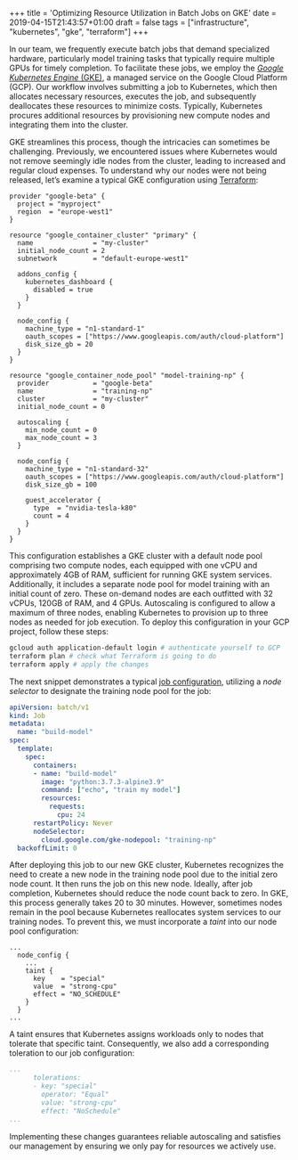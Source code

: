 +++
title = 'Optimizing Resource Utilization in Batch Jobs on GKE'
date = 2019-04-15T21:43:57+01:00
draft = false
tags = ["infrastructure", "kubernetes", "gke", "terraform"]
+++

In our team, we frequently execute batch jobs that demand specialized hardware, particularly model training tasks that typically require multiple GPUs for timely completion. To facilitate these jobs, we employ the [*Google Kubernetes Engine* (GKE)](https://cloud.google.com/kubernetes-engine/), a managed service on the Google Cloud Platform (GCP). Our workflow involves submitting a job to Kubernetes, which then allocates necessary resources, executes the job, and subsequently deallocates these resources to minimize costs. Typically, Kubernetes procures additional resources by provisioning new compute nodes and integrating them into the cluster.

GKE streamlines this process, though the intricacies can sometimes be challenging. Previously, we encountered issues where Kubernetes would not remove seemingly idle nodes from the cluster, leading to increased and regular cloud expenses. To understand why our nodes were not being released, let’s examine a typical GKE configuration using [Terraform](https://www.terraform.io/):

```hcl
provider "google-beta" {
  project = "myproject"
  region  = "europe-west1"
}

resource "google_container_cluster" "primary" {
  name               = "my-cluster"
  initial_node_count = 2
  subnetwork         = "default-europe-west1"

  addons_config {
    kubernetes_dashboard {
      disabled = true
    }
  }

  node_config {
    machine_type = "n1-standard-1"
    oauth_scopes = ["https://www.googleapis.com/auth/cloud-platform"]
    disk_size_gb = 20
  }
}

resource "google_container_node_pool" "model-training-np" {
  provider           = "google-beta"
  name               = "training-np"
  cluster            = "my-cluster"
  initial_node_count = 0

  autoscaling {
    min_node_count = 0
    max_node_count = 3
  }

  node_config {
    machine_type = "n1-standard-32"
    oauth_scopes = ["https://www.googleapis.com/auth/cloud-platform"]
    disk_size_gb = 100

    guest_accelerator {
      type  = "nvidia-tesla-k80"
      count = 4
    }
  }
}
```

This configuration establishes a GKE cluster with a default node pool comprising two compute nodes, each equipped with one vCPU and approximately 4GB of RAM, sufficient for running GKE system services. Additionally, it includes a separate node pool for model training with an initial count of zero. These on-demand nodes are each outfitted with 32 vCPUs, 120GB of RAM, and 4 GPUs. Autoscaling is configured to allow a maximum of three nodes, enabling Kubernetes to provision up to three nodes as needed for job execution. To deploy this configuration in your GCP project, follow these steps:

```bash
gcloud auth application-default login # authenticate yourself to GCP
terraform plan # check what Terraform is going to do
terraform apply # apply the changes

```

The next snippet demonstrates a typical [job configuration](https://kubernetes.io/docs/concepts/workloads/controllers/jobs-run-to-completion/), utilizing a *node selector* to designate the training node pool for the job:

```yaml
apiVersion: batch/v1
kind: Job
metadata:
  name: "build-model"
spec:
  template:
    spec:
      containers:
      - name: "build-model"
        image: "python:3.7.3-alpine3.9"
        command: ["echo", "train my model"]
        resources:
          requests:
            cpu: 24
      restartPolicy: Never
      nodeSelector:
        cloud.google.com/gke-nodepool: "training-np"
  backoffLimit: 0
```

After deploying this job to our new GKE cluster, Kubernetes recognizes the need to create a new node in the training node pool due to the initial zero node count. It then runs the job on this new node. Ideally, after job completion, Kubernetes should reduce the node count back to zero. In GKE, this process generally takes 20 to 30 minutes. However, sometimes nodes remain in the pool because Kubernetes reallocates system services to our training nodes. To prevent this, we must incorporate a *taint* into our node pool configuration:

```hcl
...
  node_config {
    ...
    taint {
      key    = "special"
      value  = "strong-cpu"
      effect = "NO_SCHEDULE"
    }
  }
...
```

A taint ensures that Kubernetes assigns workloads only to nodes that tolerate that specific taint. Consequently, we also add a corresponding toleration to our job configuration:

```yaml
...
      tolerations:
      - key: "special"
        operator: "Equal"
        value: "strong-cpu"
        effect: "NoSchedule"
...
```

Implementing these changes guarantees reliable autoscaling and satisfies our management by ensuring we only pay for resources we actively use.

